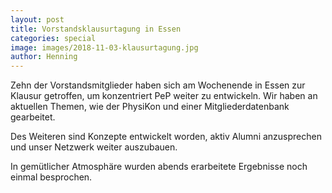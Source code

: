 ```yaml
---
layout: post
title: Vorstandsklausurtagung in Essen
categories: special
image: images/2018-11-03-klausurtagung.jpg
author: Henning
---
```


Zehn der Vorstandsmitglieder haben sich am Wochenende in Essen zur Klausur getroffen, um konzentriert
PeP weiter zu entwickeln. Wir haben an aktuellen Themen, wie der PhysiKon und einer Mitgliederdatenbank gearbeitet.

Des Weiteren sind Konzepte entwickelt worden, aktiv Alumni anzusprechen und unser Netzwerk weiter auszubauen.

In gemütlicher Atmosphäre wurden abends erarbeitete Ergebnisse noch einmal besprochen.
